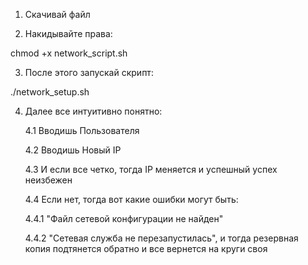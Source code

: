 1. Скачивай файл


2. Накидывайте права:

chmod +x network_script.sh


3. После этого запускай скрипт:

./network_setup.sh


4. Далее все интуитивно понятно:

    4.1 Вводишь Пользователя
   
    4.2 Вводишь Новый IP
   
    4.3 И если все четко, тогда IP меняется и успешный успех неизбежен
   
    4.4 Если нет, тогда вот какие ошибки могут быть:

    4.4.1 "Файл сетевой конфигурации не найден"
   
    4.4.2 "Сетевая служба не перезапустилась", и тогда резервная копия подтянется обратно и все вернется на круги своя

